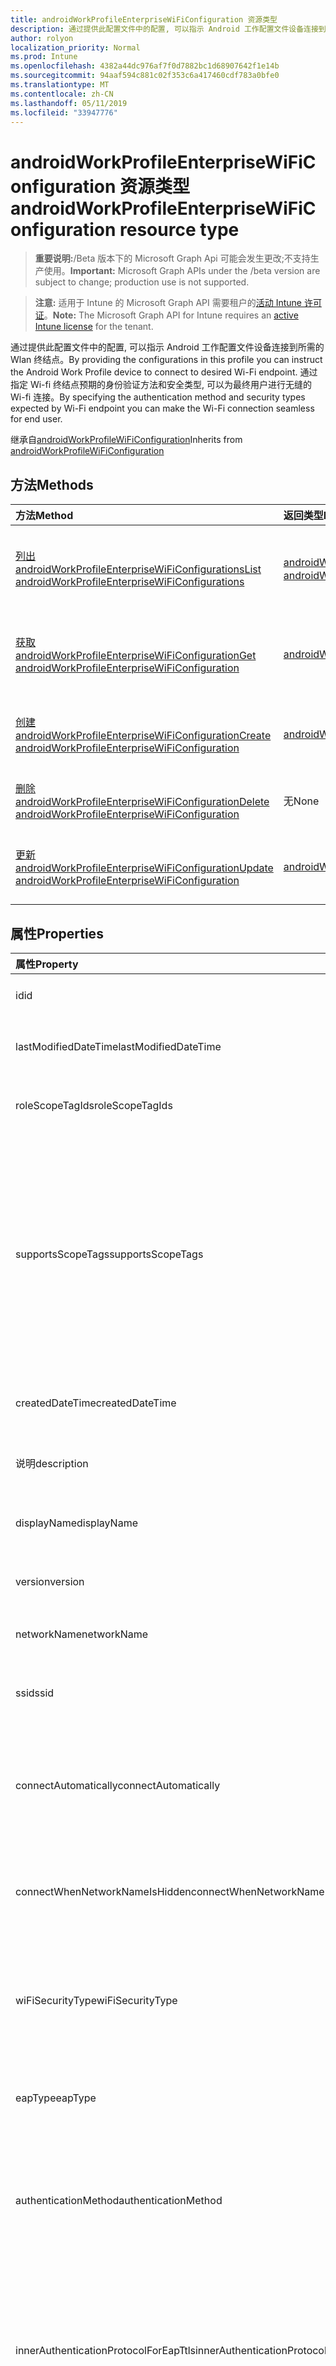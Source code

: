 ```yaml
---
title: androidWorkProfileEnterpriseWiFiConfiguration 资源类型
description: 通过提供此配置文件中的配置, 可以指示 Android 工作配置文件设备连接到所需的 Wlan 终结点。 通过指定 Wi-fi 终结点预期的身份验证方法和安全类型, 可以为最终用户进行无缝的 Wi-fi 连接。
author: rolyon
localization_priority: Normal
ms.prod: Intune
ms.openlocfilehash: 4382a44dc976af7f0d7882bc1d68907642f1e14b
ms.sourcegitcommit: 94aaf594c881c02f353c6a417460cdf783a0bfe0
ms.translationtype: MT
ms.contentlocale: zh-CN
ms.lasthandoff: 05/11/2019
ms.locfileid: "33947776"
---
```

# <a name="androidworkprofileenterprisewificonfiguration-resource-type"></a><span data-ttu-id="37979-104">androidWorkProfileEnterpriseWiFiConfiguration 资源类型</span><span class="sxs-lookup"><span data-stu-id="37979-104">androidWorkProfileEnterpriseWiFiConfiguration resource type</span></span>

> <span data-ttu-id="37979-105">**重要说明:**/Beta 版本下的 Microsoft Graph Api 可能会发生更改;不支持生产使用。</span><span class="sxs-lookup"><span data-stu-id="37979-105">**Important:** Microsoft Graph APIs under the /beta version are subject to change; production use is not supported.</span></span>

> <span data-ttu-id="37979-106">**注意:** 适用于 Intune 的 Microsoft Graph API 需要租户的[活动 Intune 许可证](https://go.microsoft.com/fwlink/?linkid=839381)。</span><span class="sxs-lookup"><span data-stu-id="37979-106">**Note:** The Microsoft Graph API for Intune requires an [active Intune license](https://go.microsoft.com/fwlink/?linkid=839381) for the tenant.</span></span>

<span data-ttu-id="37979-107">通过提供此配置文件中的配置, 可以指示 Android 工作配置文件设备连接到所需的 Wlan 终结点。</span><span class="sxs-lookup"><span data-stu-id="37979-107">By providing the configurations in this profile you can instruct the Android Work Profile device to connect to desired Wi-Fi endpoint.</span></span> <span data-ttu-id="37979-108">通过指定 Wi-fi 终结点预期的身份验证方法和安全类型, 可以为最终用户进行无缝的 Wi-fi 连接。</span><span class="sxs-lookup"><span data-stu-id="37979-108">By specifying the authentication method and security types expected by Wi-Fi endpoint you can make the Wi-Fi connection seamless for end user.</span></span>


<span data-ttu-id="37979-109">继承自[androidWorkProfileWiFiConfiguration](../resources/intune-deviceconfig-androidworkprofilewificonfiguration.md)</span><span class="sxs-lookup"><span data-stu-id="37979-109">Inherits from [androidWorkProfileWiFiConfiguration](../resources/intune-deviceconfig-androidworkprofilewificonfiguration.md)</span></span>

## <a name="methods"></a><span data-ttu-id="37979-110">方法</span><span class="sxs-lookup"><span data-stu-id="37979-110">Methods</span></span>
|<span data-ttu-id="37979-111">方法</span><span class="sxs-lookup"><span data-stu-id="37979-111">Method</span></span>|<span data-ttu-id="37979-112">返回类型</span><span class="sxs-lookup"><span data-stu-id="37979-112">Return Type</span></span>|<span data-ttu-id="37979-113">说明</span><span class="sxs-lookup"><span data-stu-id="37979-113">Description</span></span>|
|:---|:---|:---|
|[<span data-ttu-id="37979-114">列出 androidWorkProfileEnterpriseWiFiConfigurations</span><span class="sxs-lookup"><span data-stu-id="37979-114">List androidWorkProfileEnterpriseWiFiConfigurations</span></span>](../api/intune-deviceconfig-androidworkprofileenterprisewificonfiguration-list.md)|<span data-ttu-id="37979-115">[androidWorkProfileEnterpriseWiFiConfiguration](../resources/intune-deviceconfig-androidworkprofileenterprisewificonfiguration.md)集合</span><span class="sxs-lookup"><span data-stu-id="37979-115">[androidWorkProfileEnterpriseWiFiConfiguration](../resources/intune-deviceconfig-androidworkprofileenterprisewificonfiguration.md) collection</span></span>|<span data-ttu-id="37979-116">列出[androidWorkProfileEnterpriseWiFiConfiguration](../resources/intune-deviceconfig-androidworkprofileenterprisewificonfiguration.md)对象的属性和关系。</span><span class="sxs-lookup"><span data-stu-id="37979-116">List properties and relationships of the [androidWorkProfileEnterpriseWiFiConfiguration](../resources/intune-deviceconfig-androidworkprofileenterprisewificonfiguration.md) objects.</span></span>|
|[<span data-ttu-id="37979-117">获取 androidWorkProfileEnterpriseWiFiConfiguration</span><span class="sxs-lookup"><span data-stu-id="37979-117">Get androidWorkProfileEnterpriseWiFiConfiguration</span></span>](../api/intune-deviceconfig-androidworkprofileenterprisewificonfiguration-get.md)|[<span data-ttu-id="37979-118">androidWorkProfileEnterpriseWiFiConfiguration</span><span class="sxs-lookup"><span data-stu-id="37979-118">androidWorkProfileEnterpriseWiFiConfiguration</span></span>](../resources/intune-deviceconfig-androidworkprofileenterprisewificonfiguration.md)|<span data-ttu-id="37979-119">读取[androidWorkProfileEnterpriseWiFiConfiguration](../resources/intune-deviceconfig-androidworkprofileenterprisewificonfiguration.md)对象的属性和关系。</span><span class="sxs-lookup"><span data-stu-id="37979-119">Read properties and relationships of the [androidWorkProfileEnterpriseWiFiConfiguration](../resources/intune-deviceconfig-androidworkprofileenterprisewificonfiguration.md) object.</span></span>|
|[<span data-ttu-id="37979-120">创建 androidWorkProfileEnterpriseWiFiConfiguration</span><span class="sxs-lookup"><span data-stu-id="37979-120">Create androidWorkProfileEnterpriseWiFiConfiguration</span></span>](../api/intune-deviceconfig-androidworkprofileenterprisewificonfiguration-create.md)|[<span data-ttu-id="37979-121">androidWorkProfileEnterpriseWiFiConfiguration</span><span class="sxs-lookup"><span data-stu-id="37979-121">androidWorkProfileEnterpriseWiFiConfiguration</span></span>](../resources/intune-deviceconfig-androidworkprofileenterprisewificonfiguration.md)|<span data-ttu-id="37979-122">创建新的[androidWorkProfileEnterpriseWiFiConfiguration](../resources/intune-deviceconfig-androidworkprofileenterprisewificonfiguration.md)对象。</span><span class="sxs-lookup"><span data-stu-id="37979-122">Create a new [androidWorkProfileEnterpriseWiFiConfiguration](../resources/intune-deviceconfig-androidworkprofileenterprisewificonfiguration.md) object.</span></span>|
|[<span data-ttu-id="37979-123">删除 androidWorkProfileEnterpriseWiFiConfiguration</span><span class="sxs-lookup"><span data-stu-id="37979-123">Delete androidWorkProfileEnterpriseWiFiConfiguration</span></span>](../api/intune-deviceconfig-androidworkprofileenterprisewificonfiguration-delete.md)|<span data-ttu-id="37979-124">无</span><span class="sxs-lookup"><span data-stu-id="37979-124">None</span></span>|<span data-ttu-id="37979-125">删除[androidWorkProfileEnterpriseWiFiConfiguration](../resources/intune-deviceconfig-androidworkprofileenterprisewificonfiguration.md)。</span><span class="sxs-lookup"><span data-stu-id="37979-125">Deletes a [androidWorkProfileEnterpriseWiFiConfiguration](../resources/intune-deviceconfig-androidworkprofileenterprisewificonfiguration.md).</span></span>|
|[<span data-ttu-id="37979-126">更新 androidWorkProfileEnterpriseWiFiConfiguration</span><span class="sxs-lookup"><span data-stu-id="37979-126">Update androidWorkProfileEnterpriseWiFiConfiguration</span></span>](../api/intune-deviceconfig-androidworkprofileenterprisewificonfiguration-update.md)|[<span data-ttu-id="37979-127">androidWorkProfileEnterpriseWiFiConfiguration</span><span class="sxs-lookup"><span data-stu-id="37979-127">androidWorkProfileEnterpriseWiFiConfiguration</span></span>](../resources/intune-deviceconfig-androidworkprofileenterprisewificonfiguration.md)|<span data-ttu-id="37979-128">更新[androidWorkProfileEnterpriseWiFiConfiguration](../resources/intune-deviceconfig-androidworkprofileenterprisewificonfiguration.md)对象的属性。</span><span class="sxs-lookup"><span data-stu-id="37979-128">Update the properties of a [androidWorkProfileEnterpriseWiFiConfiguration](../resources/intune-deviceconfig-androidworkprofileenterprisewificonfiguration.md) object.</span></span>|

## <a name="properties"></a><span data-ttu-id="37979-129">属性</span><span class="sxs-lookup"><span data-stu-id="37979-129">Properties</span></span>
|<span data-ttu-id="37979-130">属性</span><span class="sxs-lookup"><span data-stu-id="37979-130">Property</span></span>|<span data-ttu-id="37979-131">类型</span><span class="sxs-lookup"><span data-stu-id="37979-131">Type</span></span>|<span data-ttu-id="37979-132">说明</span><span class="sxs-lookup"><span data-stu-id="37979-132">Description</span></span>|
|:---|:---|:---|
|<span data-ttu-id="37979-133">id</span><span class="sxs-lookup"><span data-stu-id="37979-133">id</span></span>|<span data-ttu-id="37979-134">字符串</span><span class="sxs-lookup"><span data-stu-id="37979-134">String</span></span>|<span data-ttu-id="37979-135">实体的键。</span><span class="sxs-lookup"><span data-stu-id="37979-135">Key of the entity.</span></span> <span data-ttu-id="37979-136">继承自 [deviceConfiguration](../resources/intune-deviceconfig-deviceconfiguration.md)</span><span class="sxs-lookup"><span data-stu-id="37979-136">Inherited from [deviceConfiguration](../resources/intune-deviceconfig-deviceconfiguration.md)</span></span>|
|<span data-ttu-id="37979-137">lastModifiedDateTime</span><span class="sxs-lookup"><span data-stu-id="37979-137">lastModifiedDateTime</span></span>|<span data-ttu-id="37979-138">DateTimeOffset</span><span class="sxs-lookup"><span data-stu-id="37979-138">DateTimeOffset</span></span>|<span data-ttu-id="37979-139">上次修改对象的日期/时间。</span><span class="sxs-lookup"><span data-stu-id="37979-139">DateTime the object was last modified.</span></span> <span data-ttu-id="37979-140">继承自 [deviceConfiguration](../resources/intune-deviceconfig-deviceconfiguration.md)</span><span class="sxs-lookup"><span data-stu-id="37979-140">Inherited from [deviceConfiguration](../resources/intune-deviceconfig-deviceconfiguration.md)</span></span>|
|<span data-ttu-id="37979-141">roleScopeTagIds</span><span class="sxs-lookup"><span data-stu-id="37979-141">roleScopeTagIds</span></span>|<span data-ttu-id="37979-142">String collection</span><span class="sxs-lookup"><span data-stu-id="37979-142">String collection</span></span>|<span data-ttu-id="37979-143">此实体实例的范围标记列表。</span><span class="sxs-lookup"><span data-stu-id="37979-143">List of Scope Tags for this Entity instance.</span></span> <span data-ttu-id="37979-144">继承自 [deviceConfiguration](../resources/intune-deviceconfig-deviceconfiguration.md)</span><span class="sxs-lookup"><span data-stu-id="37979-144">Inherited from [deviceConfiguration](../resources/intune-deviceconfig-deviceconfiguration.md)</span></span>|
|<span data-ttu-id="37979-145">supportsScopeTags</span><span class="sxs-lookup"><span data-stu-id="37979-145">supportsScopeTags</span></span>|<span data-ttu-id="37979-146">Boolean</span><span class="sxs-lookup"><span data-stu-id="37979-146">Boolean</span></span>|<span data-ttu-id="37979-147">指示基础设备配置是否支持作用域标记的分配。</span><span class="sxs-lookup"><span data-stu-id="37979-147">Indicates whether or not the underlying Device Configuration supports the assignment of scope tags.</span></span> <span data-ttu-id="37979-148">如果此值为 false, 则不允许分配给 ScopeTags 属性, 并且实体将对作用域用户不可见。</span><span class="sxs-lookup"><span data-stu-id="37979-148">Assigning to the ScopeTags property is not allowed when this value is false and entities will not be visible to scoped users.</span></span> <span data-ttu-id="37979-149">这适用于在 Silverlight 中创建的旧版策略, 可以通过在 Azure 门户中删除并重新创建策略来解决此事件。</span><span class="sxs-lookup"><span data-stu-id="37979-149">This occurs for Legacy policies created in Silverlight and can be resolved by deleting and recreating the policy in the Azure Portal.</span></span> <span data-ttu-id="37979-150">此属性是只读的。</span><span class="sxs-lookup"><span data-stu-id="37979-150">This property is read-only.</span></span> <span data-ttu-id="37979-151">继承自 [deviceConfiguration](../resources/intune-deviceconfig-deviceconfiguration.md)</span><span class="sxs-lookup"><span data-stu-id="37979-151">Inherited from [deviceConfiguration](../resources/intune-deviceconfig-deviceconfiguration.md)</span></span>|
|<span data-ttu-id="37979-152">createdDateTime</span><span class="sxs-lookup"><span data-stu-id="37979-152">createdDateTime</span></span>|<span data-ttu-id="37979-153">DateTimeOffset</span><span class="sxs-lookup"><span data-stu-id="37979-153">DateTimeOffset</span></span>|<span data-ttu-id="37979-154">创建对象的日期/时间。</span><span class="sxs-lookup"><span data-stu-id="37979-154">DateTime the object was created.</span></span> <span data-ttu-id="37979-155">继承自 [deviceConfiguration](../resources/intune-deviceconfig-deviceconfiguration.md)</span><span class="sxs-lookup"><span data-stu-id="37979-155">Inherited from [deviceConfiguration](../resources/intune-deviceconfig-deviceconfiguration.md)</span></span>|
|<span data-ttu-id="37979-156">说明</span><span class="sxs-lookup"><span data-stu-id="37979-156">description</span></span>|<span data-ttu-id="37979-157">String</span><span class="sxs-lookup"><span data-stu-id="37979-157">String</span></span>|<span data-ttu-id="37979-158">管理员提供的设备配置的说明。</span><span class="sxs-lookup"><span data-stu-id="37979-158">Admin provided description of the Device Configuration.</span></span> <span data-ttu-id="37979-159">继承自 [deviceConfiguration](../resources/intune-deviceconfig-deviceconfiguration.md)</span><span class="sxs-lookup"><span data-stu-id="37979-159">Inherited from [deviceConfiguration](../resources/intune-deviceconfig-deviceconfiguration.md)</span></span>|
|<span data-ttu-id="37979-160">displayName</span><span class="sxs-lookup"><span data-stu-id="37979-160">displayName</span></span>|<span data-ttu-id="37979-161">String</span><span class="sxs-lookup"><span data-stu-id="37979-161">String</span></span>|<span data-ttu-id="37979-162">管理员提供的设备配置的名称。</span><span class="sxs-lookup"><span data-stu-id="37979-162">Admin provided name of the device configuration.</span></span> <span data-ttu-id="37979-163">继承自 [deviceConfiguration](../resources/intune-deviceconfig-deviceconfiguration.md)</span><span class="sxs-lookup"><span data-stu-id="37979-163">Inherited from [deviceConfiguration](../resources/intune-deviceconfig-deviceconfiguration.md)</span></span>|
|<span data-ttu-id="37979-164">version</span><span class="sxs-lookup"><span data-stu-id="37979-164">version</span></span>|<span data-ttu-id="37979-165">Int32</span><span class="sxs-lookup"><span data-stu-id="37979-165">Int32</span></span>|<span data-ttu-id="37979-166">设备配置的版本。</span><span class="sxs-lookup"><span data-stu-id="37979-166">Version of the device configuration.</span></span> <span data-ttu-id="37979-167">继承自 [deviceConfiguration](../resources/intune-deviceconfig-deviceconfiguration.md)</span><span class="sxs-lookup"><span data-stu-id="37979-167">Inherited from [deviceConfiguration](../resources/intune-deviceconfig-deviceconfiguration.md)</span></span>|
|<span data-ttu-id="37979-168">networkName</span><span class="sxs-lookup"><span data-stu-id="37979-168">networkName</span></span>|<span data-ttu-id="37979-169">String</span><span class="sxs-lookup"><span data-stu-id="37979-169">String</span></span>|<span data-ttu-id="37979-170">从[AndroidWorkProfileWiFiConfiguration](../resources/intune-deviceconfig-androidworkprofilewificonfiguration.md)继承的网络名称</span><span class="sxs-lookup"><span data-stu-id="37979-170">Network Name Inherited from [androidWorkProfileWiFiConfiguration](../resources/intune-deviceconfig-androidworkprofilewificonfiguration.md)</span></span>|
|<span data-ttu-id="37979-171">ssid</span><span class="sxs-lookup"><span data-stu-id="37979-171">ssid</span></span>|<span data-ttu-id="37979-172">String</span><span class="sxs-lookup"><span data-stu-id="37979-172">String</span></span>|<span data-ttu-id="37979-173">这是广播到所有设备的 Wi-fi 网络的名称。</span><span class="sxs-lookup"><span data-stu-id="37979-173">This is the name of the Wi-Fi network that is broadcast to all devices.</span></span> <span data-ttu-id="37979-174">继承自[androidWorkProfileWiFiConfiguration](../resources/intune-deviceconfig-androidworkprofilewificonfiguration.md)</span><span class="sxs-lookup"><span data-stu-id="37979-174">Inherited from [androidWorkProfileWiFiConfiguration](../resources/intune-deviceconfig-androidworkprofilewificonfiguration.md)</span></span>|
|<span data-ttu-id="37979-175">connectAutomatically</span><span class="sxs-lookup"><span data-stu-id="37979-175">connectAutomatically</span></span>|<span data-ttu-id="37979-176">Boolean</span><span class="sxs-lookup"><span data-stu-id="37979-176">Boolean</span></span>|<span data-ttu-id="37979-177">当此网络在范围内时自动连接。</span><span class="sxs-lookup"><span data-stu-id="37979-177">Connect automatically when this network is in range.</span></span> <span data-ttu-id="37979-178">将此设置为 true 将跳过用户提示, 并自动将设备连接到 Wlan 网络。</span><span class="sxs-lookup"><span data-stu-id="37979-178">Setting this to true will skip the user prompt and automatically connect the device to Wi-Fi network.</span></span> <span data-ttu-id="37979-179">继承自[androidWorkProfileWiFiConfiguration](../resources/intune-deviceconfig-androidworkprofilewificonfiguration.md)</span><span class="sxs-lookup"><span data-stu-id="37979-179">Inherited from [androidWorkProfileWiFiConfiguration](../resources/intune-deviceconfig-androidworkprofilewificonfiguration.md)</span></span>|
|<span data-ttu-id="37979-180">connectWhenNetworkNameIsHidden</span><span class="sxs-lookup"><span data-stu-id="37979-180">connectWhenNetworkNameIsHidden</span></span>|<span data-ttu-id="37979-181">Boolean</span><span class="sxs-lookup"><span data-stu-id="37979-181">Boolean</span></span>|<span data-ttu-id="37979-182">当设置为 true 时, 此配置文件将强制设备连接到不会将其 SSID 广播给所有设备的网络。</span><span class="sxs-lookup"><span data-stu-id="37979-182">When set to true, this profile forces the device to connect to a network that doesn't broadcast its SSID to all devices.</span></span> <span data-ttu-id="37979-183">继承自[androidWorkProfileWiFiConfiguration](../resources/intune-deviceconfig-androidworkprofilewificonfiguration.md)</span><span class="sxs-lookup"><span data-stu-id="37979-183">Inherited from [androidWorkProfileWiFiConfiguration](../resources/intune-deviceconfig-androidworkprofilewificonfiguration.md)</span></span>|
|<span data-ttu-id="37979-184">wiFiSecurityType</span><span class="sxs-lookup"><span data-stu-id="37979-184">wiFiSecurityType</span></span>|[<span data-ttu-id="37979-185">androidWiFiSecurityType</span><span class="sxs-lookup"><span data-stu-id="37979-185">androidWiFiSecurityType</span></span>](../resources/intune-deviceconfig-androidwifisecuritytype.md)|<span data-ttu-id="37979-186">指示 Wi-fi 终结点是否使用基于 EAP 的安全类型。</span><span class="sxs-lookup"><span data-stu-id="37979-186">Indicates whether Wi-Fi endpoint uses an EAP based security type.</span></span> <span data-ttu-id="37979-187">继承自[androidWorkProfileWiFiConfiguration](../resources/intune-deviceconfig-androidworkprofilewificonfiguration.md)。</span><span class="sxs-lookup"><span data-stu-id="37979-187">Inherited from [androidWorkProfileWiFiConfiguration](../resources/intune-deviceconfig-androidworkprofilewificonfiguration.md).</span></span> <span data-ttu-id="37979-188">可取值为：`open`、`wpaEnterprise`。</span><span class="sxs-lookup"><span data-stu-id="37979-188">Possible values are: `open`, `wpaEnterprise`.</span></span>|
|<span data-ttu-id="37979-189">eapType</span><span class="sxs-lookup"><span data-stu-id="37979-189">eapType</span></span>|[<span data-ttu-id="37979-190">androidEapType</span><span class="sxs-lookup"><span data-stu-id="37979-190">androidEapType</span></span>](../resources/intune-deviceconfig-androideaptype.md)|<span data-ttu-id="37979-191">指示在 Wlan 终结点 (路由器) 上设置的 EAP 协议的类型。</span><span class="sxs-lookup"><span data-stu-id="37979-191">Indicates the type of EAP protocol set on the the Wi-Fi endpoint (router).</span></span> <span data-ttu-id="37979-192">可取值为：`eapTls`、`eapTtls`、`peap`。</span><span class="sxs-lookup"><span data-stu-id="37979-192">Possible values are: `eapTls`, `eapTtls`, `peap`.</span></span>|
|<span data-ttu-id="37979-193">authenticationMethod</span><span class="sxs-lookup"><span data-stu-id="37979-193">authenticationMethod</span></span>|[<span data-ttu-id="37979-194">wiFiAuthenticationMethod</span><span class="sxs-lookup"><span data-stu-id="37979-194">wiFiAuthenticationMethod</span></span>](../resources/intune-deviceconfig-wifiauthenticationmethod.md)|<span data-ttu-id="37979-195">指示在将 EAP 类型配置为 PEAP 或 EAP-TTLS 时, 客户端 (设备) 需要使用的身份验证方法。</span><span class="sxs-lookup"><span data-stu-id="37979-195">Indicates the Authentication Method the client (device) needs to use when the EAP Type is configured to PEAP or EAP-TTLS.</span></span> <span data-ttu-id="37979-196">可取值为：`certificate`、`usernameAndPassword`、`derivedCredential`。</span><span class="sxs-lookup"><span data-stu-id="37979-196">Possible values are: `certificate`, `usernameAndPassword`, `derivedCredential`.</span></span>|
|<span data-ttu-id="37979-197">innerAuthenticationProtocolForEapTtls</span><span class="sxs-lookup"><span data-stu-id="37979-197">innerAuthenticationProtocolForEapTtls</span></span>|[<span data-ttu-id="37979-198">nonEapAuthenticationMethodForEapTtlsType</span><span class="sxs-lookup"><span data-stu-id="37979-198">nonEapAuthenticationMethodForEapTtlsType</span></span>](../resources/intune-deviceconfig-noneapauthenticationmethodforeapttlstype.md)|<span data-ttu-id="37979-199">EAP 类型为 EAP 时, 用于身份验证的非 EAP 方法 (内部标识)-TTLS 和 Authenticationmethod 为用户名和密码。</span><span class="sxs-lookup"><span data-stu-id="37979-199">Non-EAP Method for Authentication (Inner Identity) when EAP Type is EAP-TTLS and Authenticationmethod is Username and Password.</span></span> <span data-ttu-id="37979-200">可取值为：`unencryptedPassword`、`challengeHandshakeAuthenticationProtocol`、`microsoftChap`、`microsoftChapVersionTwo`。</span><span class="sxs-lookup"><span data-stu-id="37979-200">Possible values are: `unencryptedPassword`, `challengeHandshakeAuthenticationProtocol`, `microsoftChap`, `microsoftChapVersionTwo`.</span></span>|
|<span data-ttu-id="37979-201">innerAuthenticationProtocolForPeap</span><span class="sxs-lookup"><span data-stu-id="37979-201">innerAuthenticationProtocolForPeap</span></span>|[<span data-ttu-id="37979-202">nonEapAuthenticationMethodForPeap</span><span class="sxs-lookup"><span data-stu-id="37979-202">nonEapAuthenticationMethodForPeap</span></span>](../resources/intune-deviceconfig-noneapauthenticationmethodforpeap.md)|<span data-ttu-id="37979-203">当 EAP 类型为 PEAP 且 Authenticationmethod 为用户名和密码时, 用于身份验证的非 EAP 方法 (内部标识)。</span><span class="sxs-lookup"><span data-stu-id="37979-203">Non-EAP Method for Authentication (Inner Identity) when EAP Type is PEAP and Authenticationmethod is Username and Password.</span></span> <span data-ttu-id="37979-204">可取值为：`none`、`microsoftChapVersionTwo`。</span><span class="sxs-lookup"><span data-stu-id="37979-204">Possible values are: `none`, `microsoftChapVersionTwo`.</span></span>|
|<span data-ttu-id="37979-205">outerIdentityPrivacyTemporaryValue</span><span class="sxs-lookup"><span data-stu-id="37979-205">outerIdentityPrivacyTemporaryValue</span></span>|<span data-ttu-id="37979-206">String</span><span class="sxs-lookup"><span data-stu-id="37979-206">String</span></span>|<span data-ttu-id="37979-207">将 EAP 类型配置为 EAP-TTLS 或 PEAP 时启用标识隐私 (外部标识)。</span><span class="sxs-lookup"><span data-stu-id="37979-207">Enable identity privacy (Outer Identity) when EAP Type is configured to EAP-TTLS or PEAP.</span></span> <span data-ttu-id="37979-208">此处提供的字符串用于在用户尝试连接到 Wlan 网络时屏蔽各个用户的用户名。</span><span class="sxs-lookup"><span data-stu-id="37979-208">The String provided here is used to mask the username of individual users when they attempt to connect to Wi-Fi network.</span></span>|

## <a name="relationships"></a><span data-ttu-id="37979-209">关系</span><span class="sxs-lookup"><span data-stu-id="37979-209">Relationships</span></span>
|<span data-ttu-id="37979-210">关系</span><span class="sxs-lookup"><span data-stu-id="37979-210">Relationship</span></span>|<span data-ttu-id="37979-211">类型</span><span class="sxs-lookup"><span data-stu-id="37979-211">Type</span></span>|<span data-ttu-id="37979-212">说明</span><span class="sxs-lookup"><span data-stu-id="37979-212">Description</span></span>|
|:---|:---|:---|
|<span data-ttu-id="37979-213">groupAssignments</span><span class="sxs-lookup"><span data-stu-id="37979-213">groupAssignments</span></span>|<span data-ttu-id="37979-214">[deviceConfigurationGroupAssignment](../resources/intune-deviceconfig-deviceconfigurationgroupassignment.md)集合</span><span class="sxs-lookup"><span data-stu-id="37979-214">[deviceConfigurationGroupAssignment](../resources/intune-deviceconfig-deviceconfigurationgroupassignment.md) collection</span></span>|<span data-ttu-id="37979-215">设备配置文件的组分配列表。</span><span class="sxs-lookup"><span data-stu-id="37979-215">The list of group assignments for the device configuration profile.</span></span> <span data-ttu-id="37979-216">继承自 [deviceConfiguration](../resources/intune-deviceconfig-deviceconfiguration.md)</span><span class="sxs-lookup"><span data-stu-id="37979-216">Inherited from [deviceConfiguration](../resources/intune-deviceconfig-deviceconfiguration.md)</span></span>|
|<span data-ttu-id="37979-217">assignments</span><span class="sxs-lookup"><span data-stu-id="37979-217">assignments</span></span>|<span data-ttu-id="37979-218">[deviceConfigurationAssignment](../resources/intune-deviceconfig-deviceconfigurationassignment.md) 集合</span><span class="sxs-lookup"><span data-stu-id="37979-218">[deviceConfigurationAssignment](../resources/intune-deviceconfig-deviceconfigurationassignment.md) collection</span></span>|<span data-ttu-id="37979-219">设备配置文件的分配列表。</span><span class="sxs-lookup"><span data-stu-id="37979-219">The list of assignments for the device configuration profile.</span></span> <span data-ttu-id="37979-220">继承自 [deviceConfiguration](../resources/intune-deviceconfig-deviceconfiguration.md)</span><span class="sxs-lookup"><span data-stu-id="37979-220">Inherited from [deviceConfiguration](../resources/intune-deviceconfig-deviceconfiguration.md)</span></span>|
|<span data-ttu-id="37979-221">deviceStatuses</span><span class="sxs-lookup"><span data-stu-id="37979-221">deviceStatuses</span></span>|<span data-ttu-id="37979-222">[deviceConfigurationDeviceStatus](../resources/intune-deviceconfig-deviceconfigurationdevicestatus.md) 集合</span><span class="sxs-lookup"><span data-stu-id="37979-222">[deviceConfigurationDeviceStatus](../resources/intune-deviceconfig-deviceconfigurationdevicestatus.md) collection</span></span>|<span data-ttu-id="37979-223">按设备的设备配置安装状态。</span><span class="sxs-lookup"><span data-stu-id="37979-223">Device configuration installation status by device.</span></span> <span data-ttu-id="37979-224">继承自 [deviceConfiguration](../resources/intune-deviceconfig-deviceconfiguration.md)</span><span class="sxs-lookup"><span data-stu-id="37979-224">Inherited from [deviceConfiguration](../resources/intune-deviceconfig-deviceconfiguration.md)</span></span>|
|<span data-ttu-id="37979-225">userStatuses</span><span class="sxs-lookup"><span data-stu-id="37979-225">userStatuses</span></span>|<span data-ttu-id="37979-226">[deviceConfigurationUserStatus](../resources/intune-deviceconfig-deviceconfigurationuserstatus.md) 集合</span><span class="sxs-lookup"><span data-stu-id="37979-226">[deviceConfigurationUserStatus](../resources/intune-deviceconfig-deviceconfigurationuserstatus.md) collection</span></span>|<span data-ttu-id="37979-227">按用户的设备配置安装状态。</span><span class="sxs-lookup"><span data-stu-id="37979-227">Device configuration installation status by user.</span></span> <span data-ttu-id="37979-228">继承自 [deviceConfiguration](../resources/intune-deviceconfig-deviceconfiguration.md)</span><span class="sxs-lookup"><span data-stu-id="37979-228">Inherited from [deviceConfiguration](../resources/intune-deviceconfig-deviceconfiguration.md)</span></span>|
|<span data-ttu-id="37979-229">deviceStatusOverview</span><span class="sxs-lookup"><span data-stu-id="37979-229">deviceStatusOverview</span></span>|[<span data-ttu-id="37979-230">deviceConfigurationDeviceOverview</span><span class="sxs-lookup"><span data-stu-id="37979-230">deviceConfigurationDeviceOverview</span></span>](../resources/intune-deviceconfig-deviceconfigurationdeviceoverview.md)|<span data-ttu-id="37979-231">设备配置设备状态概述 继承自 [deviceConfiguration](../resources/intune-deviceconfig-deviceconfiguration.md)</span><span class="sxs-lookup"><span data-stu-id="37979-231">Device Configuration devices status overview Inherited from [deviceConfiguration](../resources/intune-deviceconfig-deviceconfiguration.md)</span></span>|
|<span data-ttu-id="37979-232">userStatusOverview</span><span class="sxs-lookup"><span data-stu-id="37979-232">userStatusOverview</span></span>|[<span data-ttu-id="37979-233">deviceConfigurationUserOverview</span><span class="sxs-lookup"><span data-stu-id="37979-233">deviceConfigurationUserOverview</span></span>](../resources/intune-deviceconfig-deviceconfigurationuseroverview.md)|<span data-ttu-id="37979-234">设备配置用户状态概述 继承自 [deviceConfiguration](../resources/intune-deviceconfig-deviceconfiguration.md)</span><span class="sxs-lookup"><span data-stu-id="37979-234">Device Configuration users status overview Inherited from [deviceConfiguration](../resources/intune-deviceconfig-deviceconfiguration.md)</span></span>|
|<span data-ttu-id="37979-235">deviceSettingStateSummaries</span><span class="sxs-lookup"><span data-stu-id="37979-235">deviceSettingStateSummaries</span></span>|<span data-ttu-id="37979-236">[settingStateDeviceSummary](../resources/intune-deviceconfig-settingstatedevicesummary.md) 集合</span><span class="sxs-lookup"><span data-stu-id="37979-236">[settingStateDeviceSummary](../resources/intune-deviceconfig-settingstatedevicesummary.md) collection</span></span>|<span data-ttu-id="37979-237">设备配置设置状态设备摘要 继承自 [deviceConfiguration](../resources/intune-deviceconfig-deviceconfiguration.md)</span><span class="sxs-lookup"><span data-stu-id="37979-237">Device Configuration Setting State Device Summary Inherited from [deviceConfiguration](../resources/intune-deviceconfig-deviceconfiguration.md)</span></span>|
|<span data-ttu-id="37979-238">rootCertificateForServerValidation</span><span class="sxs-lookup"><span data-stu-id="37979-238">rootCertificateForServerValidation</span></span>|[<span data-ttu-id="37979-239">androidWorkProfileTrustedRootCertificate</span><span class="sxs-lookup"><span data-stu-id="37979-239">androidWorkProfileTrustedRootCertificate</span></span>](../resources/intune-deviceconfig-androidworkprofiletrustedrootcertificate.md)|<span data-ttu-id="37979-240">将 EAP 类型配置为 EAP-TLS、EAP-TTLS 或 PEAP 时用于服务器验证的受信任根证书。</span><span class="sxs-lookup"><span data-stu-id="37979-240">Trusted Root Certificate for Server Validation when EAP Type is configured to EAP-TLS, EAP-TTLS or PEAP.</span></span> <span data-ttu-id="37979-241">这是在设备尝试连接到 Wlan 终结点时由 Wi-fi 终结点提供的证书。</span><span class="sxs-lookup"><span data-stu-id="37979-241">This is the certificate presented by the Wi-Fi endpoint when the device attempts to connect to Wi-Fi endpoint.</span></span> <span data-ttu-id="37979-242">设备 (或用户) 必须接受此证书才能继续尝试连接。</span><span class="sxs-lookup"><span data-stu-id="37979-242">The device (or user) must accept this certificate to continue the connection attempt.</span></span>|
|<span data-ttu-id="37979-243">identityCertificateForClientAuthentication</span><span class="sxs-lookup"><span data-stu-id="37979-243">identityCertificateForClientAuthentication</span></span>|[<span data-ttu-id="37979-244">androidWorkProfileCertificateProfileBase</span><span class="sxs-lookup"><span data-stu-id="37979-244">androidWorkProfileCertificateProfileBase</span></span>](../resources/intune-deviceconfig-androidworkprofilecertificateprofilebase.md)|<span data-ttu-id="37979-245">将 EAP 类型配置为 EAP-TLS、EAP-TTLS (使用证书身份验证) 或 PEAP (使用证书身份验证) 时, 客户端身份验证的标识证书。</span><span class="sxs-lookup"><span data-stu-id="37979-245">Identity Certificate for client authentication when EAP Type is configured to EAP-TLS, EAP-TTLS (with Certificate Authentication), or PEAP (with Certificate Authentication).</span></span> <span data-ttu-id="37979-246">这是客户端向 Wi-fi 终结点出示的证书。</span><span class="sxs-lookup"><span data-stu-id="37979-246">This is the certificate presented by client to the Wi-Fi endpoint.</span></span> <span data-ttu-id="37979-247">Wi-fi 终结点后面的身份验证服务器必须接受此证书才能成功建立 Wlan 连接。</span><span class="sxs-lookup"><span data-stu-id="37979-247">The authentication server sitting behind the Wi-Fi endpoint must accept this certificate to successfully establish a Wi-Fi connection.</span></span>|

## <a name="json-representation"></a><span data-ttu-id="37979-248">JSON 表示形式</span><span class="sxs-lookup"><span data-stu-id="37979-248">JSON Representation</span></span>
<span data-ttu-id="37979-249">下面是资源的 JSON 表示形式。</span><span class="sxs-lookup"><span data-stu-id="37979-249">Here is a JSON representation of the resource.</span></span>
<!-- {
  "blockType": "resource",
  "keyProperty": "id",
  "@odata.type": "microsoft.graph.androidWorkProfileEnterpriseWiFiConfiguration"
}
-->
``` json
{
  "@odata.type": "#microsoft.graph.androidWorkProfileEnterpriseWiFiConfiguration",
  "id": "String (identifier)",
  "lastModifiedDateTime": "String (timestamp)",
  "roleScopeTagIds": [
    "String"
  ],
  "supportsScopeTags": true,
  "createdDateTime": "String (timestamp)",
  "description": "String",
  "displayName": "String",
  "version": 1024,
  "networkName": "String",
  "ssid": "String",
  "connectAutomatically": true,
  "connectWhenNetworkNameIsHidden": true,
  "wiFiSecurityType": "String",
  "eapType": "String",
  "authenticationMethod": "String",
  "innerAuthenticationProtocolForEapTtls": "String",
  "innerAuthenticationProtocolForPeap": "String",
  "outerIdentityPrivacyTemporaryValue": "String"
}
```




